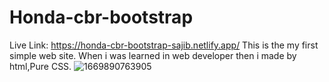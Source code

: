 # Honda-cbr-bootstrap
Live Link: https://honda-cbr-bootstrap-sajib.netlify.app/
This is the my first simple web site. When i was learned in web developer then i made by html,Pure CSS.
![1669890763905](https://user-images.githubusercontent.com/86758672/205030748-6a7e57da-c804-4423-a2af-847ba241b921.png)
